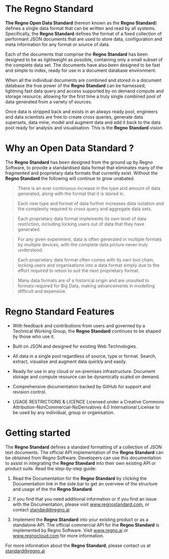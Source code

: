 # The **Regno Standard**

**The Regno Open Data Standard** (hereon known as the **Regno Standard**) defines a single data format that can be written and read by all systems. Specifically, the **Regno Standard** defines the format of a fixed collection of performant JSON documents that are used to store data, configuration and meta information for any format or source of data.

Each of the documents that comprise the **Regno Standard** has been designed to be as lightweight as possible, containing only a small subset of the complete data set. The documents have also been designed to be fast and simple to index, ready for use in a document database environment.

When all the individual documents are combined and stored in a document database the true power of the **Regno Standard** can be harnessed; lightning fast data query and access supported by on demand compute and storage resource, allowing for the first time a truly single combined pool of data generated from a variety of sources.

Once data is stripped back and exists in an always ready pool, engineers and data scientists are free to create cross queries, generate data supersets, data mine, model and augment data and add it back to the data pool ready for analysis and visualisation. This is the **Regno Standard** vision.
# Why an Open Data Standard ?
The **Regno Standard** has been designed from the ground up by Regno Software, to provide a standardised data format that eliminates many of the fragmented and proprietary data formats that currently exist. Without the **Regno Standard** the following will continue to grow unabated.
> There is an ever continuous increase in the type and amount of data generated, along with the format that it is stored in.

> Each new type and format of data further increases data isolation and the complexity required to cross query and aggregate data sets.

> Each proprietary data format implements its own level of data restriction, including locking users out of data that they have generated.

> For any given experiment, data is often generated in multiple formats by multiple devices, with the complete data picture never truly understood.

> Each proprietary data format often comes with its own tool chain, locking users and organisations into a data format simply due to the effort required to retool to suit the next proprietary format.

> Many data formats are of a historical origin and are unsuited to formats required for Big Data, making advancements in modelling difficult and expensive.

# **Regno Standard** Features
 - With feedback and contributions from users and governed by a Technical Working Group, the **Regno Standard** continues to be shaped by those who use it.

 - Built on JSON and designed for existing Web Technologies.

 - All data in a single pool regardless of source, type or format. Search, extract, visualise and augment data quickly and easily.

 - Ready for use in any cloud or on-premises infrastructure. Document storage and compute resource can be dynamically scaled on demand.

 - Comprehensive documentation backed by GitHub for support and revision control.

 - USAGE RESTRICTIONS & LICENCE
Licensed under a Creative Commons Attribution-NonCommercial-NoDerivatives 4.0 International License to be used by any individual, group or organisation.

# Getting started
The **Regno Standard** defines a standard formatting of a collection of JSON text documents. The official API implementation of the **Regno Standard** can be obtained from Regno Software. Developers can use this documentation to assist in integrating the **Regno Standard** into their own existing API or product suite. Read the step-by-step guide:

1. Read the Documentation for the **Regno Standard** by clicking the Documentation link in the side bar to get an overview of the structure and usage of the the **Regno Standard**.

2. If you find that you need additional information or if you find an issue with the Documentation, please visit www.regnostandard.com, or contact standard@regno.ai

3. Implement the **Regno Standard** into your existing product or as a standalone API. The official commercial API for the **Regno Standard** is implemented by Regno Software. Visit www.regno.ai or www.regnocloud.com for more information.

For more information about the **Regno Standard**, please contact us at standard@regno.ai
